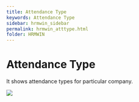 ```yaml
---
title: Attendance Type
keywords: Attendance Type
sidebar: hrmwin_sidebar
permalink: hrmwin_atttype.html
folder: HRMWIN
---
```


# Attendance Type

It shows attendance types for particular company.

![](http://docs.risersoft.com/hrmnirvana/ImagesExt/image8_215.jpg)
